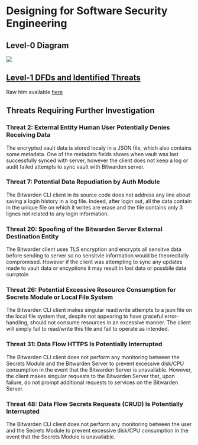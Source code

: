# Designing for Software Security Engineering

## Level-0 Diagram
![](https://github.com/caseyschmitz/CYBR8420-GotRoot/blob/master/Images/L0_Bitwarden.png)

## [Level-1 DFDs and Identified Threats](https://github.com/caseyschmitz/CYBR8420-GotRoot/blob/master/Images/Bitwarden_DFD.pdf)
Raw htm available [here](https://github.com/caseyschmitz/CYBR8420-GotRoot/blob/master/Images/DFD_Bitwarden.htm)

## Threats Requiring Further Investigation

### Threat 2: External Entity Human User Potentially Denies Receiving Data

The encrypted vault data is stored localy in a JSON file, which also contains some metadata. One of the metadata fields shows when vault was last successfully synced with server, however the client does not keep a log or audit failed attempts to sync vault with Bitwarden server.

### Threat 7: Potential Data Repudiation by Auth Module 
The Bitwarden CLI client in its source code does not address any line about saving a login history in a log file. Indeed, after login out, all the data contain in the unique file on which it writes are erase and the file contains only 3 lignes not related to any login information.

### Threat 20: Spoofing of the Bitwarden Server External Destination Entity
The Bitwarder client uses TLS encryption and encrypts all sensitve data before sending to server so no sensitvie information would be theorecitally compromised. However if the client was attempting to sync any updates made to vault data or encyptions it may result in lost data or possbile data currptoin

### Threat 26: Potential Excessive Resource Consumption for Secrets Module or Local File System
The Bitwarden CLI client makes singular read/write attempts to a json file on the local file system that, despite not appearing to have graceful error-handling, should not consume resources in an excessive manner. The client will simply fail to read/write this file and fail to operate as intended.

### Threat 31: Data Flow HTTPS Is Potentially Interrupted
The Bitwarden CLI client does not perform any monitoring between the Secrets Module and the Bitwarden Server to prevent excessive disk/CPU consumption in the event that the Bitwarden Server is unavailable. However, the client makes singular requests to the Bitwarden Server that, upon failure, do not prompt additional requests to services on the Bitwarden Server.

### Threat 48: Data Flow Secrets Requests (CRUD) Is Potentially Interrupted
The Bitwarden CLI client does not perform any monitoring between the user and the Secrets Module to prevent excessive disk/CPU consumption in the event that the Secrets Module is unavailable.
